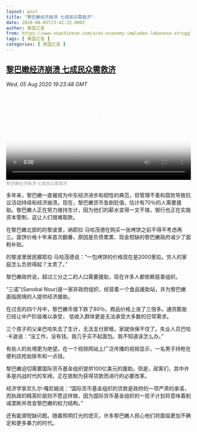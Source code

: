 ```yaml
---
layout: post
title: "黎巴嫩经济崩溃 七成民众需救济"
date: 2020-08-05T23:41:22.000Z
author: 美国之音
from: https://www.voachinese.com/a/as-economy-implodes-lebanese-struggle-to-put-food-on-the-table-20200805/5531938.html
tags: [ 美国之音 ]
categories: [ 美国之音 ]
---
```

<!--1596670882000-->
[黎巴嫩经济崩溃 七成民众需救济](https://www.voachinese.com/a/as-economy-implodes-lebanese-struggle-to-put-food-on-the-table-20200805/5531938.html)
------

<div>
<div><i>Wed, 05 Aug 2020 19:23:48 GMT</i></div><video poster="https://images.weserv.nl?url=gdb.voanews.com/8e595fff-d0b6-43de-b1d8-5a4c2938ed0a_tv_r1_s_w900.jpg" src="https://av.voanews.com/Videoroot/Pangeavideo/2020/08/8/8e/8e595fff-d0b6-43de-b1d8-5a4c2938ed0a_240p.mp4" style="width:100%" controls></video><div><small style="color: #999;">黎巴嫩经济崩溃 七成民众需救济</small></div><p>多年来，黎巴嫩一直被视为中东经济进步和韧性的典范，但管理不善和腐败导致抗议活动持续和经济崩溃。现在，黎巴嫩货币急剧贬值，估计有70％的人需要援助。黎巴嫩人正在努力维持生计，因为他们的薪水变得一文不值，银行也正在实施资本管制，这让人们很难取款。</p><p>在黎巴嫩北部的的黎波里，纳耶拉·马哈茂德在购买一张烤饼之前不得不考虑再三。面饼价格十年来首次翻番，原因是负债累累、现金短缺的黎巴嫩政府减少了面粉补贴。</p><p>的黎波里居民娜耶拉·马哈茂德说：“一包烤饼的价格现在是2000里拉。穷人的家庭怎么负担得起？太贵了。”</p><p>黎巴嫩政府说，超过三分之二的人口需要援助，现在许多人都依赖慈善组织。</p><p>“三诺”(Sanobal Nour)是一家非政府组织，经营着一个食品援助站，并为黎巴嫩面临困境的人提供经济援助。</p><p>在过去的四个月中，黎巴嫩币值下跌了80％，商品价格上涨了三倍多。通货膨胀已经让中产阶级难以承受， 低收入群体更是无法承受大多数的日常需求。</p><p>三个孩子的父亲巴哈失去了生计，无法支付房租，家就快保不住了。失业人员巴哈·卡迪说：“没工作，没有钱。我几乎买不起面包。我不知道该怎么办。”</p><p>有些人的处境更为绝望。在一个视频网站上广泛传播的视频显示，一名男子持枪在便利店抢劫尿布和一点钱。</p><p>黎巴嫩迫切需要国际货币基金组织提供100亿美元的援助。但是，政客们，其中许多是内战时代的军阀，正在抵制为获得贷款而进行的必要改革。</p><p>经济学家尼扎尔·嘎尼姆说：“国际货币基金组织的贷款是政府的一项严肃的承诺，而执政的精英阶层则不愿这样做，因为国际货币基金组织的一揽子计划将意味着削减垄断并改变黎巴嫩的权力结构。”</p><p>还有能源短缺问题。随着照明灯光的熄灭，许多黎巴嫩人担心他们将面临更加不确定和更多暴力的时代。</p>
</div>

